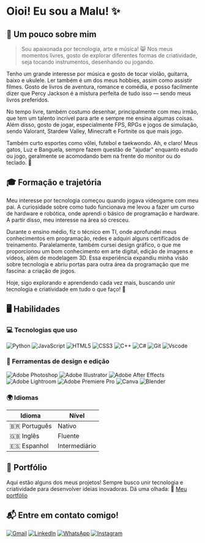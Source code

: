 # Oioi! Eu sou a Malu! ✨

## 🌸 Um pouco sobre mim
> Sou apaixonada por tecnologia, arte e música! 😸 Nos meus momentos livres, gosto de explorar diferentes formas de criatividade, seja tocando instrumentos, desenhando ou jogando.

Tenho um grande interesse por música e gosto de tocar violão, guitarra, baixo e ukulele. Ler também é um dos meus hobbies, assim como assistir filmes. Gosto de livros de aventura, romance e comédia, e posso facilmente dizer que Percy Jackson é a mistura perfeita de tudo isso — sendo meus livros preferidos.

No tempo livre, também costumo desenhar, principalmente com meu irmão, que tem um talento incrível para arte e sempre me ensina algumas coisas. Além disso, gosto de jogar, especialmente FPS, RPGs e jogos de simulação, sendo Valorant, Stardew Valley, Minecraft e Fortnite os que mais jogo.

Também curto esportes como vôlei, futebol e taekwondo. Ah, e claro! Meus gatos, Luz e Banguela, sempre fazem questão de "ajudar" enquanto estudo ou jogo, geralmente se acomodando bem na frente do monitor ou do teclado. 🐾

## 🎓 Formação e trajetória
Meu interesse por tecnologia começou quando jogava videogame com meu pai. A curiosidade sobre como tudo funcionava me levou a fazer um curso de hardware e robótica, onde aprendi o básico de programação e hardware. A partir disso, meu interesse na área só cresceu.

Durante o ensino médio, fiz o técnico em TI, onde aprofundei meus conhecimentos em programação, redes e adquiri alguns certificados de treinamento. Paralelamente, também cursei design gráfico, o que me proporcionou um bom conhecimento em arte digital, edição de imagens e vídeos, além de modelagem 3D. Essa experiência expandiu minha visão sobre tecnologia e abriu portas para outra área da programação que me fascina: a criação de jogos.

Hoje, sigo explorando e aprendendo cada vez mais, buscando unir tecnologia e criatividade em tudo o que faço! 🚀

## 🖥️ Habilidades
### 💻 Tecnologias que uso  
![Python](https://img.shields.io/badge/python-9B59B6?style=for-the-badge&logo=python&logoColor=D8CEF6)
![JavaScript](https://img.shields.io/badge/javascript-9B59B6?style=for-the-badge&logo=javascript&logoColor=D8CEF6)
![HTML5](https://img.shields.io/badge/HTML5-9B59B6?style=for-the-badge&logo=html5&logoColor=D8CEF6)
![CSS3](https://img.shields.io/badge/CSS-9B59B6?style=for-the-badge&logo=css3&logoColor=D8CEF6)
![C++](https://img.shields.io/badge/C%2B%2B-9B59B6?style=for-the-badge&logo=c%2B%2B&logoColor=D8CEF6)
![C#](https://img.shields.io/badge/C%23-9B59B6?style=for-the-badge&logo=c-sharp&logoColor=D8CEF6)
![Git](https://img.shields.io/badge/GIT-9B59B6?style=for-the-badge&logo=git&logoColor=D8CEF6)
![Vscode](https://img.shields.io/badge/Vscode-9B59B6?style=for-the-badge&logo=visual-studio-code&logoColor=D8CEF6)

### 🎨 Ferramentas de design e edição  

![Adobe Photoshop](https://img.shields.io/badge/adobe%20photoshop-9B59B6?style=for-the-badge&logo=adobe%20photoshop&logoColor=D8CEF6)
![Adobe Illustrator](https://img.shields.io/badge/adobe%20illustrator-9B59B6?style=for-the-badge&logo=adobe%20illustrator&logoColor=D8CEF6)
![Adobe After Effects](https://img.shields.io/badge/Adobe%20After%20Effects-9B59B6?style=for-the-badge&logo=Adobe%20After%20Effects&logoColor=D8CEF6)
![Adobe Lightroom](https://img.shields.io/badge/Adobe%20Lightroom-9B59B6?style=for-the-badge&logo=Adobe%20Lightroom&logoColor=D8CEF6)
![Adobe Premiere Pro](https://img.shields.io/badge/Adobe%20Premiere%20Pro-9B59B6?style=for-the-badge&logo=Adobe%20Premiere%20Pro&logoColor=D8CEF6)
![Canva](https://img.shields.io/badge/Canva-9B59B6?style=for-the-badge&logo=Canva&logoColor=D8CEF6)
![Blender](https://img.shields.io/badge/blender-9B59B6?style=for-the-badge&logo=blender&logoColor=D8CEF6)

### 🌍 Idiomas
| Idioma         | Nível        |
|----------------|--------------|
| 🇧🇷 Português   | Nativo        |
| 🇬🇧 Inglês      | Fluente       |
| 🇪🇸 Espanhol    | Intermediário |


## 📑 Portfólio
Aqui estão alguns dos meus projetos! Sempre busco unir tecnologia e criatividade para desenvolver ideias inovadoras. Dá uma olhada:
🔗 [Meu portfólio](https://malu-rm84.github.io/Portf-fio_Malu/)

## 📬 Entre em contato comigo!
[![Gmail](https://img.shields.io/badge/Gmail-9B59B6?style=for-the-badge&logo=gmail&logoColor=D8CEF6)]()
[![LinkedIn](https://img.shields.io/badge/linkedin-9B59B6?style=for-the-badge&logo=linkedin&logoColor=D8CEF6)](https://www.linkedin.com/in/maria-romani-7b6b48294)
[![WhatsApp](https://img.shields.io/badge/WhatsApp-9B59B6?style=for-the-badge&logo=whatsapp&logoColor=D8CEF6)](https://wa.me/+5512997878019)
[![Instagram](https://img.shields.io/badge/Instagram-9B59B6?style=for-the-badge&logo=Instagram&logoColor=D8CEF6)](https://www.instagram.com/malubis_arts)
